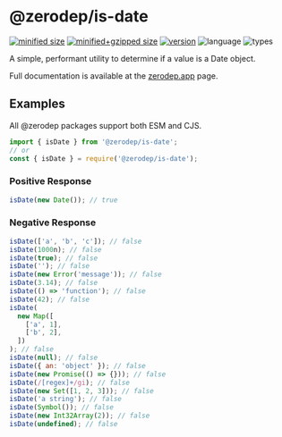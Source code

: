 # @zerodep/is-date

[![minified size](https://img.shields.io/bundlephobia/min/@zerodep/is-date?style=flat-square&color=blue)](https://bundlephobia.com/package/@zerodep/is-date)
[![minified+gzipped size](https://img.shields.io/bundlephobia/minzip/@zerodep/is-date?style=flat-square&color=blue)](https://bundlephobia.com/package/@zerodep/is-date)
[![version](https://img.shields.io/npm/v/@zerodep/is-date?style=flat-square&color=blue)](https://www.npmjs.com/package/@zerodep/is-date)
![language](https://img.shields.io/badge/typescript-100%25-blue?style=flat-square)
![types](https://img.shields.io/badge/types-included-blue?style=flat-square)

A simple, performant utility to determine if a value is a Date object.

Full documentation is available at the [zerodep.app](http://zerodep.app/#/is/date) page.

## Examples

All @zerodep packages support both ESM and CJS.

```javascript
import { isDate } from '@zerodep/is-date';
// or
const { isDate } = require('@zerodep/is-date');
```

### Positive Response

```javascript
isDate(new Date()); // true
```

### Negative Response

```javascript
isDate(['a', 'b', 'c']); // false
isDate(1000n); // false
isDate(true); // false
isDate(''); // false
isDate(new Error('message')); // false
isDate(3.14); // false
isDate(() => 'function'); // false
isDate(42); // false
isDate(
  new Map([
    ['a', 1],
    ['b', 2],
  ])
); // false
isDate(null); // false
isDate({ an: 'object' }); // false
isDate(new Promise(() => {})); // false
isDate(/[regex]+/gi); // false
isDate(new Set([1, 2, 3])); // false
isDate('a string'); // false
isDate(Symbol()); // false
isDate(new Int32Array(2)); // false
isDate(undefined); // false
```
